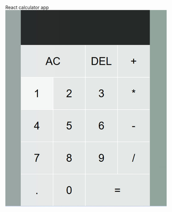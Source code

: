 React calculator app
![image alt](https://github.com/Lamrot12/calculator-app/blob/217791e59bddb51741d379e2d6c6f15486f573f9/photo_2025-01-26_20-36-55.jpg)
